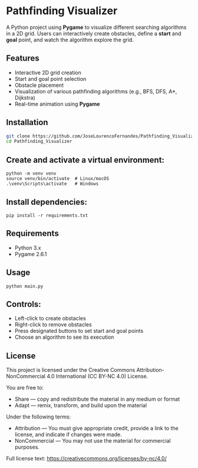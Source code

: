 # Pathfinding Visualizer

A Python project using **Pygame** to visualize different searching algorithms in a 2D grid. Users can interactively create obstacles, define a **start** and **goal** point, and watch the algorithm explore the grid.

## Features

- Interactive 2D grid creation
- Start and goal point selection
- Obstacle placement
- Visualization of various pathfinding algorithms (e.g., BFS, DFS, A*, Dijkstra)
- Real-time animation using **Pygame**

## Installation

```bash
git clone https://github.com/JoseLourencoFernandes/Pathfinding_Visualizer.git
cd Pathfinding_Visualizer
```

## Create and activate a virtual environment:
```
python -m venv venv
source venv/bin/activate  # Linux/macOS
.\venv\Scripts\activate   # Windows
```

## Install dependencies:
```
pip install -r requirements.txt
```

## Requirements
 - Python 3.x
 - Pygame 2.6.1

## Usage
```
python main.py
```

## Controls:
- Left-click to create obstacles
- Right-click to remove obstacles
- Press designated buttons to set start and goal points
- Choose an algorithm to see its execution

## License
This project is licensed under the Creative Commons Attribution-NonCommercial 4.0 International (CC BY-NC 4.0) License.

You are free to:
- Share — copy and redistribute the material in any medium or format
- Adapt — remix, transform, and build upon the material

Under the following terms:
- Attribution — You must give appropriate credit, provide a link to the license, and indicate if changes were made.
- NonCommercial — You may not use the material for commercial purposes.

Full license text: https://creativecommons.org/licenses/by-nc/4.0/

